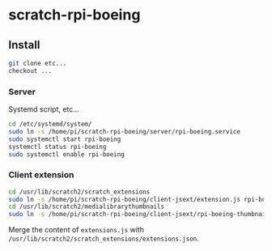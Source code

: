 # scratch-rpi-boeing

## Install

```bash
git clone etc...
checkout ...
```

### Server

Systemd script, etc...

```bash
cd /etc/systemd/system/
sudo ln -s /home/pi/scratch-rpi-boeing/server/rpi-boeing.service
sudo systemctl start rpi-boeing
systemctl status rpi-boeing
sudo systemctl enable rpi-boeing
```

### Client extension

```bash
cd /usr/lib/scratch2/scratch_extensions
sudo ln -s /home/pi/scratch-rpi-boeing/client-jsext/extension.js rpi-boeing-client-jsext.js
cd /usr/lib/scratch2/medialibrarythumbnails
sudo ln -s /home/pi/scratch-rpi-boeing/client-jsext/rpi-boeing-thumbnail.png
```

Merge the content of `extensions.js` with `/usr/lib/scratch2/scratch_extensions/extensions.json`.


